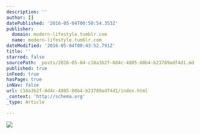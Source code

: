 ```yaml
---
description: ''
author: []
datePublished: '2016-05-04T00:50:54.353Z'
publisher:
  domain: modern-lifestyle.tumblr.com
  name: modern-lifestyle.tumblr.com
dateModified: '2016-05-04T00:43:52.791Z'
title: ''
starred: false
sourcePath: _posts/2016-05-04-c18a3b2f-0d4c-4805-80b4-b23789adf4d1.md
published: true
inFeed: true
hasPage: true
inNav: false
url: c18a3b2f-0d4c-4805-80b4-b23789adf4d1/index.html
_context: 'http://schema.org'
_type: Article

---
```

![](http://66.media.tumblr.com/39593a2e7f178d0725ddf06d5a17fc55/tumblr_o4f2gxkd3f1s5qhggo10_500.jpg)